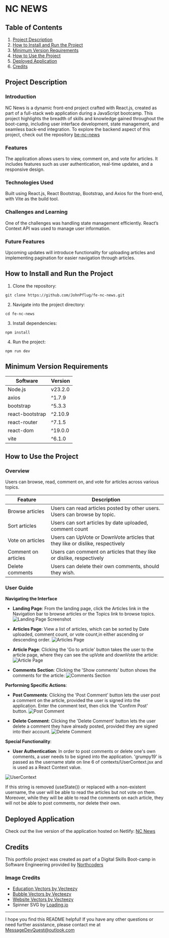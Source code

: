 # NC NEWS

## Table of Contents
1. [Project Description](#project-description)
2. [How to Install and Run the Project](#how-to-install-and-run-the-project)
3. [Minimum Version Requirements](#minimum-version-requirements)
4. [How to Use the Project](#how-to-use-the-project)
5. [Deployed Application](#deployed-application)
6. [Credits](#credits)

## Project Description
### Introduction
NC News is a dynamic front-end project crafted with React.js, created as part of a full-stack web application during a JavaScript bootcamp. This project highlights the breadth of skills and knowledge gained throughout the boot-camp, including user interface development, state management, and seamless back-end integration. To explore the backend aspect of this project, check out the repository [be-nc-news](https://github.com/JohnPflug/be-nc-news)

### Features
The application allows users to view, comment on, and vote for articles. It includes features such as user authentication, real-time updates, and a responsive design.

### Technologies Used
Built using React.js, React Bootstrap, Bootstrap, and Axios for the front-end, with Vite as the build tool.

### Challenges and Learning
One of the challenges was handling state management efficiently. React’s Context API was used to manage user information.

### Future Features
Upcoming updates will introduce functionality for uploading articles and implementing pagination for easier navigation through articles.

## How to Install and Run the Project

1. Clone the repository:
```
git clone https://github.com/JohnPflug/fe-nc-news.git
```

2. Navigate into the project directory:
```
cd fe-nc-news
```

3. Install dependencies:
```
npm install
```

4. Run the project:
```
npm run dev
```

## Minimum Version Requirements

| Software                | Version   |
|-------------------------|-----------|
| Node.js                 | v23.2.0   |
| axios                   | ^1.7.9    |
| bootstrap               | ^5.3.3    |
| react-bootstrap         | ^2.10.9   |
| react-router            | ^7.1.5    |
| react-dom               | ^19.0.0   |
| vite                    | ^6.1.0    |

## How to Use the Project
### Overview
Users can browse, read, comment on, and vote for articles across various topics.

| Feature             | Description                                                                  |
|---------------------|------------------------------------------------------------------------------|
| Browse articles     | Users can read articles posted by other users. Users can browse by topic.    |
| Sort articles       | Users can sort articles by date uploaded, comment count                      |
| Vote on articles    | Users can UpVote or DownVote articles that they like or dislike, respectively|
| Comment on articles | Users can comment on articles that they like or dislike, respectively        |
| Delete comments     | Users can delete their own comments, should they wish.                       |

### User Guide
 **Navigating the Interface**
   - **Landing Page**: From the landing page, click the Articles link in the Navigation bar to browse articles or the Topics link to browse topics.
   ![Landing Page Screenshot](src/assets/landing_page.png)

   - **Articles Page**: View a list of articles, which can be sorted by Date uploaded, comment count, or vote count,in either ascending or descending order.
   ![Articles Page](src/assets/articles.png)

   - **Article Page**: Clicking the 'Go to article' button takes the user to the article page, where they can see the upVote and downVote the article:
   ![Article Page](src/assets/article.png)
   
   - **Comments Section**: Clicking the 'Show comments' button shows the comments for the article:
   ![Comments Section](src/assets/comments.png)

**Performing Specific Actions**:
   - **Post Comments**: Clicking the 'Post Comment' button lets the user post a comment on the article, provided the user is signed into the application. Enter the comment text, then click the 'Confirm Post' button.
   ![Post Comment](src/assets/post_comment.png)

   - **Delete Comment**: Clicking the 'Delete Comment' button lets the user delete a comment they have already posted, provided they are signed into their account.
   ![Delete Comment](src/assets/delete_comment.png)

**Special Functionality**:
   - **User Authentication**: In order to post comments or delete one's own comments, a user needs to be signed into the application. 'grumpy19' is passed as the username state on line 6 of contexts/UserContext.jsx and is used as a React Context value.

   ![UserContext](src/assets/user_context.png)

   If this string is removed (useState()) or replaced with a non-existent username, the user will be able to read the articles but not vote on them. Moreover, while they will be able to read the comments on each article, they will not be able to post comments, nor delete their own.

## Deployed Application
Check out the live version of the application hosted on Netlify:
[NC News](https://jpt-nc-news.netlify.app/)

## Credits
This portfolio project was created as part of a Digital Skills Boot-camp in Software Engineering provided by [Northcoders](https://northcoders.com/)

### Image Credits
- [Education Vectors by Vecteezy](https://www.vecteezy.com/free-vector/education)
- [Bubble Vectors by Vecteezy](https://www.vecteezy.com/free-vector/bubble)
- [Website Vectors by Vecteezy](https://www.vecteezy.com/free-vector/website)
- Spinner SVG by [Loading.io](https://loading.io/)

---
I hope you find this README helpful! If you have any other questions or need further assistance, please contact me at MessageDevQuest@outlook.com